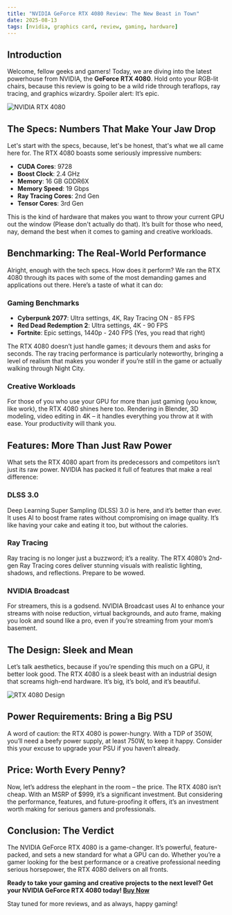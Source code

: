```yaml
---
title: "NVIDIA GeForce RTX 4080 Review: The New Beast in Town"
date: 2025-08-13
tags: [nvidia, graphics card, review, gaming, hardware]
---
```


## Introduction

Welcome, fellow geeks and gamers! Today, we are diving into the latest powerhouse from NVIDIA, the **GeForce RTX 4080**. Hold onto your RGB-lit chairs, because this review is going to be a wild ride through teraflops, ray tracing, and graphics wizardry. Spoiler alert: It’s epic.

![NVIDIA RTX 4080](/assets/images/nvidia-rtx-4080.jpg)

## The Specs: Numbers That Make Your Jaw Drop

Let's start with the specs, because, let's be honest, that's what we all came here for. The RTX 4080 boasts some seriously impressive numbers:

- **CUDA Cores**: 9728
- **Boost Clock**: 2.4 GHz
- **Memory**: 16 GB GDDR6X
- **Memory Speed**: 19 Gbps
- **Ray Tracing Cores**: 2nd Gen
- **Tensor Cores**: 3rd Gen

This is the kind of hardware that makes you want to throw your current GPU out the window (Please don't actually do that). It’s built for those who need, nay, demand the best when it comes to gaming and creative workloads.

## Benchmarking: The Real-World Performance

Alright, enough with the tech specs. How does it perform? We ran the RTX 4080 through its paces with some of the most demanding games and applications out there. Here’s a taste of what it can do:

### Gaming Benchmarks

- **Cyberpunk 2077**: Ultra settings, 4K, Ray Tracing ON - 85 FPS
- **Red Dead Redemption 2**: Ultra settings, 4K - 90 FPS
- **Fortnite**: Epic settings, 1440p - 240 FPS (Yes, you read that right)

The RTX 4080 doesn’t just handle games; it devours them and asks for seconds. The ray tracing performance is particularly noteworthy, bringing a level of realism that makes you wonder if you’re still in the game or actually walking through Night City.

### Creative Workloads

For those of you who use your GPU for more than just gaming (you know, like work), the RTX 4080 shines here too. Rendering in Blender, 3D modeling, video editing in 4K – it handles everything you throw at it with ease. Your productivity will thank you.

## Features: More Than Just Raw Power

What sets the RTX 4080 apart from its predecessors and competitors isn’t just its raw power. NVIDIA has packed it full of features that make a real difference:

### DLSS 3.0

Deep Learning Super Sampling (DLSS) 3.0 is here, and it’s better than ever. It uses AI to boost frame rates without compromising on image quality. It’s like having your cake and eating it too, but without the calories.

### Ray Tracing

Ray tracing is no longer just a buzzword; it’s a reality. The RTX 4080’s 2nd-gen Ray Tracing cores deliver stunning visuals with realistic lighting, shadows, and reflections. Prepare to be wowed.

### NVIDIA Broadcast

For streamers, this is a godsend. NVIDIA Broadcast uses AI to enhance your streams with noise reduction, virtual backgrounds, and auto frame, making you look and sound like a pro, even if you’re streaming from your mom’s basement.

## The Design: Sleek and Mean

Let’s talk aesthetics, because if you’re spending this much on a GPU, it better look good. The RTX 4080 is a sleek beast with an industrial design that screams high-end hardware. It’s big, it’s bold, and it’s beautiful.

![RTX 4080 Design](/assets/images/rtx-4080-design.jpg)

## Power Requirements: Bring a Big PSU

A word of caution: the RTX 4080 is power-hungry. With a TDP of 350W, you’ll need a beefy power supply, at least 750W, to keep it happy. Consider this your excuse to upgrade your PSU if you haven’t already.

## Price: Worth Every Penny?

Now, let’s address the elephant in the room – the price. The RTX 4080 isn’t cheap. With an MSRP of $999, it’s a significant investment. But considering the performance, features, and future-proofing it offers, it’s an investment worth making for serious gamers and professionals.

## Conclusion: The Verdict

The NVIDIA GeForce RTX 4080 is a game-changer. It’s powerful, feature-packed, and sets a new standard for what a GPU can do. Whether you’re a gamer looking for the best performance or a creative professional needing serious horsepower, the RTX 4080 delivers on all fronts.

**Ready to take your gaming and creative projects to the next level? Get your NVIDIA GeForce RTX 4080 today! [Buy Now](https://www.amazon.com/dp/B09XX5FVHJ&tag=geeknite-20)**

Stay tuned for more reviews, and as always, happy gaming!
